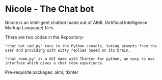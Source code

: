 # Nicole - The Chat bot

Nicole is an intelligent chatbot made out of AIML (Artificial Intelligence Markup Language) files.

There are two codes in the Repository-

	"chat_bot_cmd.py" runs in the Python console, taking prompts from the user and providing with witty replies based on its brain.

	"chat_room.py" is a GUI made with Tkinter for python, an easy to use interface which gives a chat room experience.


Pre-requisite packages: aiml, tkinter
